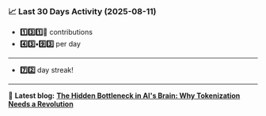 <!--START_STATS-->
### 📈 Last 30 Days Activity (2025-08-11)  
- **1️⃣3️⃣1️⃣🎱** contributions  
- **4️⃣3️⃣•9️⃣3️⃣** per day
---
- **7️⃣2️⃣** day streak!
---
📝 **Latest blog:** [**The Hidden Bottleneck in AI's Brain: Why Tokenization Needs a Revolution**](https://andriak.com/blog/tokenization-revolution)
<!--END_STATS-->
